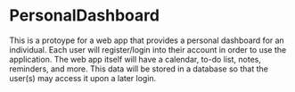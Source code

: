 # PersonalDashboard

This is a protoype for a web app that provides a personal dashboard for an individual. Each user will register/login into their account in order to use the application. The web app itself will have a calendar, to-do list, notes, reminders, and more. This data will be stored in a database so that the user(s) may access it upon a later login. 
